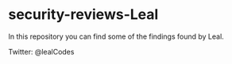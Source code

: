 # security-reviews-Leal

In this repository you can find some of the findings found by Leal.

Twitter: @lealCodes
